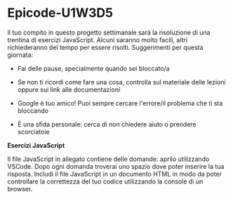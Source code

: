 # Epicode-U1W3D5
 
<p>Il tuo compito in questo progetto settimanale sarà la risoluzione di una trentina di esercizi JavaScript.
Alcuni saranno molto facili, altri richiederanno del tempo per essere risolti.
Suggerimenti per questa giornata:</p>

- Fai delle pause, specialmente quando sei bloccato/a

- Se non ti ricordi come fare una cosa, controlla sul materiale delle lezioni oppure sui link alle documentazioni

- Google è tuo amico! Puoi sempre cercare l'errore/il problema che ti sta bloccando

- È una sfida personale: cerca di non chiedere aiuto o prendere scorciatoie

**Esercizi JavaScript**

<p>Il file JavaScript in allegato contiene delle domande: aprilo utilizzando VSCode. Dopo ogni domanda troverai uno spazio dove poter inserire la tua risposta. Includi il file JavaScript in un documento HTML in modo da poter controllare la correttezza del tuo codice utilizzando la console di un browser.</p>